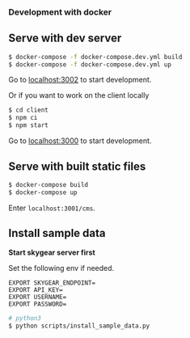 ### Development with docker

## Serve with dev server

```sh
$ docker-compose -f docker-compose.dev.yml build
$ docker-compose -f docker-compose.dev.yml up
```

Go to [localhost:3002](http://localhost:3002) to start development.

Or if you want to work on the client locally

```sh
$ cd client
$ npm ci
$ npm start
```

Go to [localhost:3000](http://localhost:3000) to start development.

## Serve with built static files

```sh
$ docker-compose build
$ docker-compose up
```

Enter `localhost:3001/cms`.

## Install sample data

**Start skygear server first**

Set the following env if needed.

```
EXPORT SKYGEAR_ENDPOINT=
EXPORT API_KEY=
EXPORT USERNAME=
EXPORT PASSWORD=
```

```sh
# python3
$ python scripts/install_sample_data.py
```
